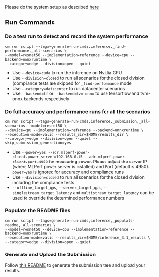 Please do the system setup as described [here](README.md)


## Run Commands


### Do a test run to detect and record the system performance

```
cm run script --tags=generate-run-cmds,inference,_find-performance,_all-scenarios \
--model=resnet50 --implementation=reference --device=cpu --backend=onnxruntime \
--category=edge --division=open --quiet
```
* Use `--device=cuda` to run the inference on Nvidia GPU
* Use `--division=closed` to run all scenarios for the closed division (compliance tests are skipped for `_find-performance` mode)
* Use `--category=datacenter` to run datacenter scenarios
* Use `--backend=tf` or `--backend=tvm-onnx` to use tensorflow and tvm-onnx backends respectively

### Do full accuracy and performance runs for all the scenarios

```
cm run script --tags=generate-run-cmds,inference,_submission,_all-scenarios --model=resnet50 \
--device=cpu --implementation=reference --backend=onnxruntime \
--execution-mode=valid --results_dir=$HOME/results_dir \
--category=edge --division=open --quiet --skip_submission_generation=yes
```

* Use `--power=yes --adr.mlperf-power-client.power_server=192.168.0.15 --adr.mlperf-power-client.port=4950` for measuring power. Please adjust the server IP (where MLPerf power server is installed) and Port (default is 4950). `power=yes` is ignored for accuracy and compliance runs
* Use `--division=closed` to run all scenarios for the closed division including the compliance tests
* `--offline_target_qps`, `--server_target_qps`, `--singlestream_target_latency` and `multistream_target_latency` can be used to override the determined performance numbers

### Populate the README files
```
cm run script --tags=generate-run-cmds,inference,_populate-readme,_all-scenarios \
--model=resnet50 --device=cpu --implementation=reference --backend=onnxruntime \
--execution-mode=valid --results_dir=$HOME/inference_3.1_results \
--category=edge --division=open --quiet
```

### Generate and Upload the Submission
Follow [this README](../Submission.md) to generate the submission tree and upload your results. 
